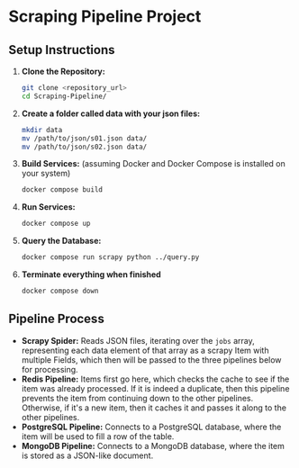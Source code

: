 # Scraping Pipeline Project

## Setup Instructions

1. **Clone the Repository:**
    ```sh
    git clone <repository_url>
    cd Scraping-Pipeline/
    ```

2. **Create a folder called data with your json files:**
    ```sh
    mkdir data
    mv /path/to/json/s01.json data/
    mv /path/to/json/s02.json data/
    ```

3. **Build Services:** (assuming Docker and Docker Compose is installed on your system)
    ```sh
    docker compose build
    ```

4. **Run Services:** 
    ```sh
    docker compose up
    ```

5. **Query the Database:**
    ```sh
    docker compose run scrapy python ../query.py
    ```

6. **Terminate everything when finished**
    ```sh
    docker compose down
    ```

## Pipeline Process

- **Scrapy Spider:** Reads JSON files, iterating over the `jobs` array, representing each data element of that array as a scrapy Item with multiple Fields, which then will be passed to the three pipelines below for processing.
- **Redis Pipeline:** Items first go here, which checks the cache to see if the item was already processed. If it is indeed a duplicate, then this pipeline prevents the item from continuing down to the other pipelines. Otherwise, if it's a new item, then it caches it and passes it along to the other pipelines.
- **PostgreSQL Pipeline:** Connects to a PostgreSQL database, where the item will be used to fill a row of the table.
- **MongoDB Pipeline:** Connects to a MongoDB database, where the item is stored as a JSON-like document.

